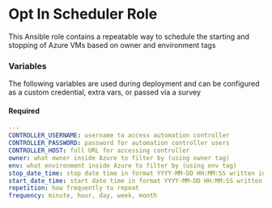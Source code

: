 # Opt In Scheduler Role

This Ansible role contains a repeatable way to schedule the starting and stopping of Azure VMs based on owner and environment tags

### Variables

The following variables are used during deployment and can be configured as a custom credential, extra vars, or passed via a survey

#### Required
```yaml
---
CONTROLLER_USERNAME: username to access automation controller
CONTROLLER_PASSWORD: password for automation controller users
CONTROLLER_HOST: full URL for accessing controller
owner: what owner inside Azure to filter by (using owner tag)
env: what environment inside Azure to filter by (using env tag)
stop_date_time: stop date time in format YYYY-MM-DD HH:MM:SS written in GMT
start_date_time: start date time in format YYYY-MM-DD HH:MM:SS written in GMT
repetition: how frequently to repeat
frequency: minute, hour, day, week, month
```
